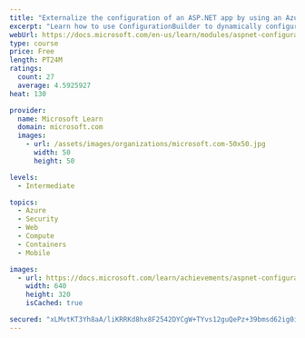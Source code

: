 ```yaml
---
title: "Externalize the configuration of an ASP.NET app by using an Azure key vault"
excerpt: "Learn how to use ConfigurationBuilder to dynamically configure an ASP.NET web app to retrieve secrets from an Azure key vault."
webUrl: https://docs.microsoft.com/en-us/learn/modules/aspnet-configurationbuilder/
type: course
price: Free
length: PT24M
ratings:
  count: 27
  average: 4.5925927
heat: 130

provider:
  name: Microsoft Learn
  domain: microsoft.com
  images:
    - url: /assets/images/organizations/microsoft.com-50x50.jpg
      width: 50
      height: 50

levels:
  - Intermediate

topics:
  - Azure
  - Security
  - Web
  - Compute
  - Containers
  - Mobile

images:
  - url: https://docs.microsoft.com/learn/achievements/aspnet-configurationbuilder-social.png
    width: 640
    height: 320
    isCached: true

secured: "xLMvtKT3Yh8aA/liKRRKd8hx8F2542DYCgW+TYvs12guQePz+39bmsd62ig0i5emjz+3JCTprKo9bQ9oQLvfi+fMcJb/WlWqqQfyIITAJUNWa9o4mHHoOlITaxbHdft3Dgl5Fy9p/LRkcMWpDltroyic07eSN2MhQUghARTXZZXvq61PflOWa0WCSOfFypZi3BGE7BUGlCcYCqjR6dL0QpxgjL5ROQQMN/voekET5612h78X9BObqfUBb3BApxJl8Hq1s99T9R72bNC+tSjP76PDGxnVsvUT0VG+YxFb4gF3hHxAxTngFjRVN1iheXfEnX0xmavRN33a0r+dtwpDxhC2NktXTfCfIVLEk3bf+Rt/NWlCsrurMDDG2GGVX/vseggb9jNOE2ZdfYKIjee0iOgV6IBKDO9kvSPZ4wQRWps=;W7wDfOHo63/Ky/heYOr33A=="
---
```


